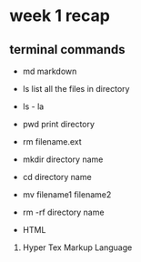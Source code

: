 # week 1 recap 

## terminal commands

- md markdown
- ls list all the files in directory
- ls - la
- pwd print directory
- rm filename.ext
- mkdir directory name
- cd directory name
- mv filename1 filename2
- rm -rf directory name

- HTML
1. Hyper Tex Markup Language